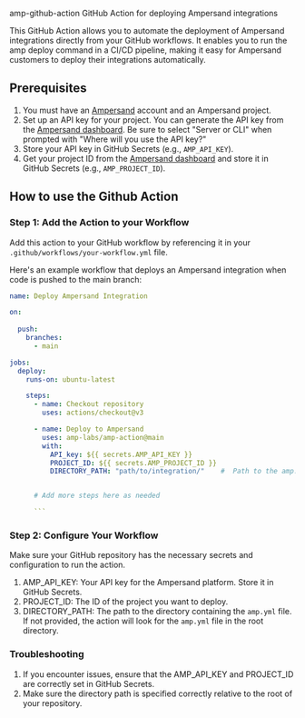 amp-github-action
GitHub Action for deploying Ampersand integrations

This GitHub Action allows you to automate the deployment of Ampersand integrations directly from your GitHub workflows. It enables you to run the amp deploy command in a CI/CD pipeline, making it easy for Ampersand customers to deploy their integrations automatically.

## Prerequisites

1. You must have an [Ampersand](https://dashboard.withampersand.com) account and an Ampersand project.
2. Set up an API key for your project. You can generate the API key from the [Ampersand dashboard](https://dashboard.withampersand.com/projects/_/api-keys). Be sure to select "Server or CLI" when prompted with "Where will you use the API key?"
3. Store your API key in GitHub Secrets (e.g., `AMP_API_KEY`).
4. Get your project ID from the [Ampersand dashboard](https://dashboard.withampersand.com/projects/_/settings) and store it in GitHub Secrets (e.g., `AMP_PROJECT_ID`).

## How to use the Github Action

### Step 1: Add the Action to your Workflow

Add this action to your GitHub workflow by referencing it in your `.github/workflows/your-workflow.yml` file. 

Here's an example workflow that deploys an Ampersand integration when code is pushed to the main branch:

````yaml
name: Deploy Ampersand Integration

on:
 
  push:
    branches:
      - main

jobs:
  deploy:
    runs-on: ubuntu-latest

    steps:
      - name: Checkout repository
        uses: actions/checkout@v3

      - name: Deploy to Ampersand
        uses: amp-labs/amp-action@main
        with:
          API_key: ${{ secrets.AMP_API_KEY }}
          PROJECT_ID: ${{ secrets.AMP_PROJECT_ID }}
          DIRECTORY_PATH: "path/to/integration/"    #  Path to the amp.yml file. If not provided, the action will look for the amp.yml file in the root directory.


      # Add more steps here as needed

      ```
````
### Step 2: Configure Your Workflow
Make sure your GitHub repository has the necessary secrets and configuration to run the action.

1. AMP_API_KEY: Your API key for the Ampersand platform. Store it in GitHub Secrets.
2. PROJECT_ID: The ID of the project you want to deploy.
3. DIRECTORY_PATH: The path to the directory containing the `amp.yml` file. If not provided, the action will look for the `amp.yml` file in the root directory. 


### Troubleshooting

1. If you encounter issues, ensure that the AMP_API_KEY and PROJECT_ID are correctly set in GitHub Secrets.
2. Make sure the directory path is specified correctly relative to the root of your repository.

